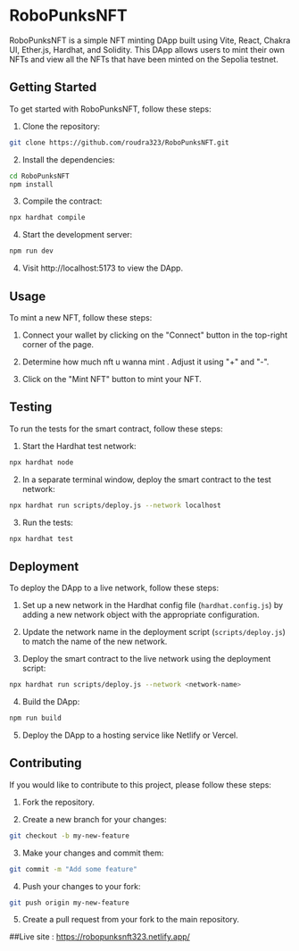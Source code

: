 # RoboPunksNFT

RoboPunksNFT is a simple NFT minting DApp built using Vite, React, Chakra UI, Ether.js, Hardhat, and Solidity. This DApp allows users to mint their own NFTs and view all the NFTs that have been minted on the Sepolia testnet.

## Getting Started

To get started with RoboPunksNFT, follow these steps:

1. Clone the repository:

```bash
git clone https://github.com/roudra323/RoboPunksNFT.git
```

2. Install the dependencies:

```bash
cd RoboPunksNFT
npm install
```
3. Compile the contract:

```bash
npx hardhat compile
```

4. Start the development server:

```bash
npm run dev
```

4. Visit http://localhost:5173 to view the DApp.

## Usage

To mint a new NFT, follow these steps:

1. Connect your wallet by clicking on the "Connect" button in the top-right corner of the page.

2. Determine how much nft u wanna mint . Adjust it using "+" and "-".

3. Click on the "Mint NFT" button to mint your NFT.

## Testing

To run the tests for the smart contract, follow these steps:

1. Start the Hardhat test network:

```bash
npx hardhat node
```

2. In a separate terminal window, deploy the smart contract to the test network:

```bash
npx hardhat run scripts/deploy.js --network localhost
```

3. Run the tests:

```bash
npx hardhat test
```

## Deployment

To deploy the DApp to a live network, follow these steps:

1. Set up a new network in the Hardhat config file (`hardhat.config.js`) by adding a new network object with the appropriate configuration.

2. Update the network name in the deployment script (`scripts/deploy.js`) to match the name of the new network.

3. Deploy the smart contract to the live network using the deployment script:

```bash
npx hardhat run scripts/deploy.js --network <network-name>
```

4. Build the DApp:

```bash
npm run build
```

5. Deploy the DApp to a hosting service like Netlify or Vercel.

## Contributing

If you would like to contribute to this project, please follow these steps:

1. Fork the repository.

2. Create a new branch for your changes:

```bash
git checkout -b my-new-feature
```

3. Make your changes and commit them:

```bash
git commit -m "Add some feature"
```

4. Push your changes to your fork:

```bash
git push origin my-new-feature
```

5. Create a pull request from your fork to the main repository.

##Live site : https://robopunksnft323.netlify.app/
